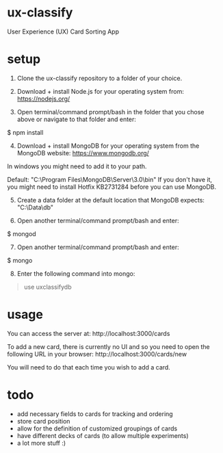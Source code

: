# ux-classify
User Experience (UX) Card Sorting App

# setup

1. Clone the ux-classify repository to a folder of your choice.

2. Download + install Node.js for your operating system from: https://nodejs.org/

3. Open terminal/command prompt/bash in the folder that you chose above or navigate to that folder and enter:

$ npm install

4. Download + install MongoDB for your operating system from the MongoDB website: https://www.mongodb.org/

In windows you might need to add it to your path.

Default: "C:\Program Files\MongoDB\Server\3.0\bin\"
If you don't have it, you might need to install Hotfix KB2731284 before you can use MongoDB.

5. Create a data folder at the default location that MongoDB expects: "C:\Data\db\"

6. Open another terminal/command prompt/bash and enter:

$ mongod

7. Open another terminal/command prompt/bash and enter:

$ mongo

8. Enter the following command into mongo:

> use uxclassifydb


# usage

You can access the server at: http://localhost:3000/cards

To add a new card, there is currently no UI and so you need to open the following URL in your browser: http://localhost:3000/cards/new

You will need to do that each time you wish to add a card.

# todo

- add necessary fields to cards for tracking and ordering
- store card position
- allow for the definition of customized groupings of cards
- have different decks of cards (to allow multiple experiments)
- a lot more stuff :)
